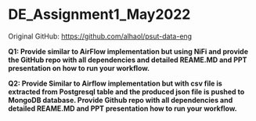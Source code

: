 # DE_Assignment1_May2022

Original GitHub: https://github.com/alhaol/psut-data-eng

**Q1: Provide similar to AirFlow implementation but using NiFi and provide the GitHub repo with all dependencies and detailed REAME.MD and PPT presentation on how to run your workflow.**



**Q2: Provide Similar to Airflow implementation but with csv file is extracted from Postgresql table and the produced json file is pushed to MongoDB database. Provide Github repo with all dependencies and detailed REAME.MD and PPT presentation how to run your workflow.**
